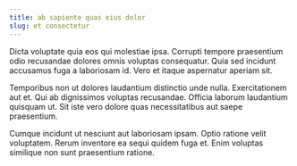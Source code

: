 ```yaml
---
title: ab sapiente quas eius dolor
slug: et consectetur
---
```


Dicta voluptate quia eos qui molestiae ipsa. Corrupti tempore praesentium odio recusandae dolores omnis voluptas consequatur. Quia sed incidunt accusamus fuga a laboriosam id. Vero et itaque aspernatur aperiam sit.

Temporibus non ut dolores laudantium distinctio unde nulla. Exercitationem aut et. Qui ab dignissimos voluptas recusandae. Officia laborum laudantium quisquam ut. Sit iste vero dolore quas necessitatibus aut saepe praesentium.

Cumque incidunt ut nesciunt aut laboriosam ipsam. Optio ratione velit voluptatem. Rerum inventore ea sequi quidem fuga et. Enim voluptas similique non sunt praesentium ratione.
